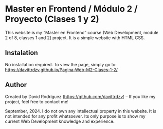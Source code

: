 # Master en Frontend / Módulo 2 / Proyecto (Clases 1 y 2)

This website is my “Master en Frontend” course (Web Development,  module 2 of 8, classes 1 and 2) project. It is a simple website with HTML CSS.

## Instalation

No installation required. To view the page, simply go to https://davittrdzv.github.io/Pagina-Web-M2-Clases-1-2/

## Author

Created by David Rodríguez (https://github.com/davittrdzv) – If you like my project, feel free to contact me!

September, 2024. I do not own any intellectual property in this website. It is not intended for any profit whatsoever. Its only purpose is to show my current Web Development knowledge and experience.
